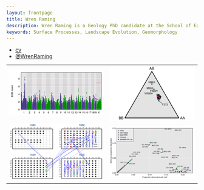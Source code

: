 ```yaml
---
layout: frontpage
title: Wren Raming
description: Wren Raming is a Geology PhD candidate at the School of Earth and Space Exploration, Arizona State University
keywords: Surface Processes, Landscape Evolution, Geomorphology
---
```


<div class="navbar">
  <div class="navbar-inner">
      <ul class="nav">
          <li><a href="{{ BASE_PATH }}/WrenRaming_CV.pdf">cv</a></li>
          <li><a href="https://twitter.com/WrenRaming">@WrenRaming</a></li>
      </ul>
  </div>
</div>

<table class="wide">
<tr>
  <td class="left">
    <a href="publpics/rqtl2_fig1.html">
        <img src="publpics/rqtl2_fig1c.png" alt="Broman et al. (2019) Fig 1c" title="Broman et al. (2019) Fig 1c"/>
    </a>
  </td>
  <td class="right">
    <a href="publpics/mppdiag_fig4.html">
        <img src="publpics/mppdiag_fig4.png" alt="Broman et
        al. (2019) Fig 4" title="Broman et al. (2019) Fig 4"/>
    </a>
  </td>
</tr>
<tr>
  <td class="left">
    <a href="publpics/samplemixups_fig7.html">
        <img src="publpics/samplemixups_fig7.png" alt="Broman et al. (2015) Fig 7" title="Broman et al. (2015) Fig 7"/>
    </a>
  </td>
  <td class="right">
    <a href="publpics/mbmixups_fig1.html">
        <img src="publpics/mbmixups_fig1.png" alt="Lobo et al. (2021) Fig 1" title="Lobo et al. (2021) Fig 1"/>
    </a>
  </td>
</tr>
</table>

<!--
<div class="navbar">
  <div class="navbar-inner">
      <ul class="nav">
          <li><a href="morefigs.html">more figures</a></li>
      </ul>
  </div>
</div>
-->
